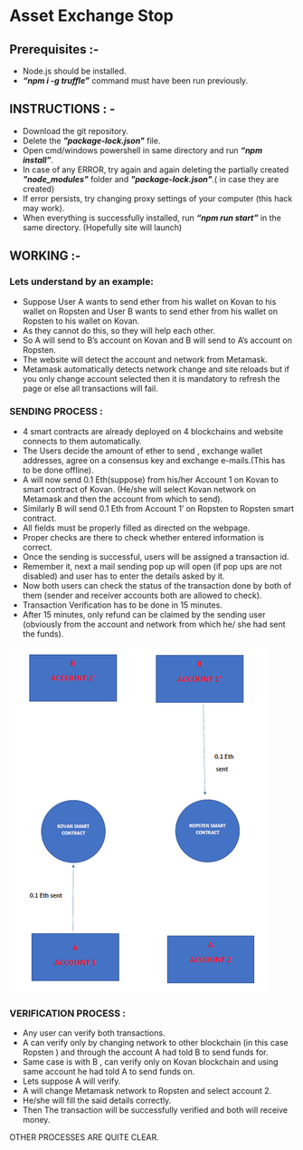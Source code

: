 # Asset Exchange Stop

## Prerequisites :-
- Node.js should be installed.
- ***“npm i -g truffle”*** command must have been run previously.

## INSTRUCTIONS : -
- Download the git repository.
- Delete the ***"package-lock.json"*** file.
- Open cmd/windows powershell in same directory and run ***“npm install”***.
- In case of any ERROR, try again and again deleting the partially created ***"node_modules"*** folder and ***"package-lock.json"***.( in case they are created)
- If error persists, try changing proxy settings of your computer (this hack may work).
- When everything is successfully installed, run ***“npm run start”*** in the same directory.
(Hopefully site will launch)

## WORKING :-
### Lets understand by an example:
- Suppose User A wants to send ether from his wallet on Kovan to his wallet on Ropsten and User B wants to send ether from his wallet on Ropsten to his wallet on Kovan.
- As they cannot do this, so they will help each other.
- So A will send to B’s account on Kovan and B will send to A’s account on Ropsten.
- The website will detect the account and network from Metamask.
- Metamask automatically detects network change and site reloads but if you only change account selected then it is mandatory to refresh the page or else all transactions will fail.

### SENDING PROCESS :
- 4 smart contracts are already deployed on 4 blockchains and website connects to them automatically.
- The Users decide the amount of ether to send , exchange wallet addresses, agree on a consensus key and exchange e-mails.(This has to be done offline).
- A will now send 0.1 Eth(suppose) from his/her Account 1 on Kovan to smart contract of Kovan. (He/she will select Kovan network on Metamask and then the account from which to send).
- Similarly B will send 0.1 Eth from Account 1’ on Ropsten to Ropsten smart contract.
- All fields must be properly filled as directed on the webpage.
- Proper checks are there to check whether entered information is correct.
- Once the sending is successful, users will be assigned a transaction id.
- Remember it, next a mail sending pop up will open (if pop ups are not disabled) and user has to enter the details asked by it.
- Now both users can check the status of the transaction done by both of them (sender and receiver accounts both are allowed to check).
- Transaction Verification has to be done in 15 minutes.
- After 15 minutes, only refund can be claimed by the sending user (obviously from the account and network from which he/ she had sent the funds).

![](https://github.com/ankitgoyal0301/AssetExchangeStop/blob/master/example.PNG)

### VERIFICATION PROCESS :
- Any user can verify both transactions.
- A can verify only by changing network to other blockchain (in this case Ropsten ) and through the account A had told B to send funds for.
- Same case is with B , can verify only on Kovan blockchain and using same account he had told A to send funds on.
- Lets suppose A will verify.
- A will change Metamask network to Ropsten and select account 2.
- He/she will fill the said details correctly.
- Then The transaction will be successfully verified and both will receive money.

OTHER PROCESSES ARE QUITE CLEAR.
